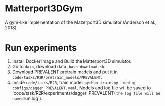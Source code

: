 # Matterport3DGym
A gym-like implementation of the Matterport3D simulator (Anderson et al., 2018).

# Run experiments

1. Install Docker Image and Build the Matterport3D simulator.
2. Go to `data`, download data: `bash download.sh`.
3. Download PREVALENT pretrain models and put it in `code/tasks/R2R/pretrain_models/PREVALENT`.
4. Inside `code/tasks/R2R`, train model: `python train.py -config configs/dagger_PREVALENT.yaml`. Models and log file will be saved to 'code/task/R2R/experiments/dagger_PREVALENT` (the log file will be named `run.log`). 




